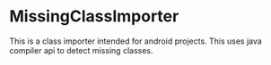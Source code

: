 MissingClassImporter
================

This is a class importer intended for android projects.
This uses java compiler api to detect missing classes.
